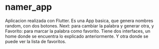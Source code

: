 # namer_app
Aplicacion realizada con Flutter. 
Es una App basica, que genera nombres random, con dos botones. Next: para cambiar la palabra y generar otra, y Favorito: para marcar la palabra como favorito.
Tiene dos interfaces, un home donde se encuentra lo explicado anteriormente. Y otra donde se puede ver la lista de favoritos.
